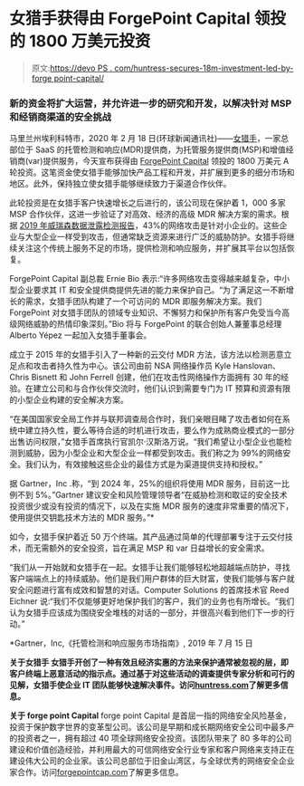 # 女猎手获得由 ForgePoint Capital 领投的 1800 万美元投资

> 原文:[https://devo PS . com/huntress-secures-18m-investment-led-by-forge point-capital/](https://devops.com/huntress-secures-18m-investment-led-by-forgepoint-capital/)

### 新的资金将扩大运营，并允许进一步的研究和开发，以解决针对 MSP 和经销商渠道的安全挑战

马里兰州埃利科特市，2020 年 2 月 18 日(环球新闻通讯社)——[女猎手](https://www.globenewswire.com/Tracker?data=xIdqxdgS7fBqlZmW4grqtlNSAdnfWcV_q2cCjA8l0Y-pd4hwDnXyL4YRBkQ_TK9nhcf6Wlleuzu1M5CO019JGw== "Huntress")，一家总部位于 SaaS 的托管检测和响应(MDR)提供商，为托管服务提供商(MSP)和增值经销商(var)提供服务，今天宣布获得由 [ForgePoint Capital](https://www.globenewswire.com/Tracker?data=ccoFBvQbG6smZhOkEaTiqydX1VzB8Z96FcL2ANDcAQSMNzlgWQPjKNRwX3xlMdL5IRJLgXulRiszOQyd_9WxZkd2hzJBUnO69IYI27dHMw4= "ForgePoint Capital") 领投的 1800 万美元 A 轮投资。这笔资金使女猎手能够加快产品工程和开发，并扩展到更多的细分市场和地区。此外，保持独立使女猎手能够继续致力于渠道合作伙伴。

此轮投资是在女猎手客户快速增长之后进行的，该公司现在保护着 1，000 多家 MSP 合作伙伴，这进一步验证了对高效、经济的高级 MDR 解决方案的需求。根据 [2019 年威瑞森数据泄露检测报告](https://www.globenewswire.com/Tracker?data=GXKPpohTotfOH33q19rQjutyB9cCkLwUOVG5Yu-eR8_GwzL_54s8hz9x4cOfz3c7FvEB-ol-ex-CfJH_BPO-f_I7GQIYwDLIqoJTR9oiX9WoxMXgaNMO_guZTliiCiaj8kkJAwr7rjrLdkJsDxgFH-wemku38lWDbYyc9xtmw1bG2m1MiSmlFeZuX07MipyIrm4ILaJlW9RJ1NQMgTYaTg== "2019 Verizon Data Breach Detection Report")，43%的网络攻击是针对小企业的。这些企业与大型企业一样受到攻击，但通常缺乏资源来进行广泛的威胁防护。女猎手将继续关注这个传统上服务不足的市场，提供检测和响应服务，并扩展其平台以包括恢复。

ForgePoint Capital 副总裁 Ernie Bio 表示:“许多网络攻击变得越来越复杂，中小型企业要求其 IT 和安全提供商提供先进的能力来保护自己。“为了满足这一不断增长的需求，女猎手团队构建了一个可访问的 MDR 即服务解决方案。我们 ForgePoint 对女猎手团队的领域专业知识、不懈努力和保护所有客户免受当今高级网络威胁的热情印象深刻。”Bio 将与 ForgePoint 的联合创始人兼董事总经理 Alberto Yépez 一起加入女猎手董事会。

成立于 2015 年的女猎手引入了一种新的云交付 MDR 方法，该方法以检测恶意立足点和攻击者持久性为中心。该公司由前 NSA 网络操作员 Kyle Hanslovan、Chris Bisnett 和 John Ferrell 创建，他们在攻击性网络操作方面拥有 30 年的经验。在建立公司和与合作伙伴交流时，他们认识到需要专门为 IT 预算和资源有限的小型企业构建的安全解决方案。

“在美国国家安全局工作并与联邦调查局合作时，我们亲眼目睹了攻击者如何在系统中建立持久性，要么等待合适的时机进行攻击，要么作为成熟商业模式的一部分出售访问权限，”女猎手首席执行官凯尔·汉斯洛万说。“我们希望让小型企业也能检测到威胁，因为小型企业和大型企业一样都受到攻击。我们称之为 99%的网络安全。我们认为，有效接触这些企业的最佳方式是为渠道提供支持和授权。”

据 Gartner，Inc .称，“到 2024 年，25%的组织将使用 MDR 服务，目前这一比例不到 5%。”Gartner 建议安全和风险管理领导者“在威胁检测和取证的安全技术投资很少或没有投资的情况下，以及在实施 MDR 服务的速度非常重要的情况下，使用提供交钥匙技术方法的 MDR 服务。”*

如今，女猎手保护着近 50 万个终端。其产品通过简单的代理部署专注于云交付技术，而无需额外的安全投资，旨在满足 MSP 和 var 日益增长的安全需求。

“我们从一开始就和女猎手在一起。女猎手让我们能够轻松地超越端点防护，寻找客户端端点上的持续威胁。他们是我们用户群体的巨大财富，使我们能够与客户就安全问题进行富有成效和智慧的对话。Computer Solutions 的首席技术官 Reed Eichner 说:“我们不仅能够更好地保护我们的客户，我们的业务也有所增长。“我们认为女猎手应该成为围绕安全堆栈的对话的一部分，并很高兴看到他们下一步的行动。”

*Gartner，Inc,《托管检测和响应服务市场指南》, 2019 年 7 月 15 日

**关于女猎手
女猎手开创了一种有效且经济实惠的方法来保护通常被忽视的层，即客户终端上恶意活动的指示点。通过基于对这些活动的调查提供专家分析和可行的见解，女猎手使企业 IT 团队能够快速解决事件。访问[huntress.com](https://www.globenewswire.com/Tracker?data=kEoF6IOfkIG4I8Ho73Sk37rmrHeDIZfKBQmxRlJxY8Zq_W1anYmlc5V4fT_nIDxOakh4Eu4Bep5C4r74K6XvAg== "huntress.com")了解更多信息。**

**关于 forge point Capital** forge point Capital 是首屈一指的网络安全风险基金，投资于保护数字世界的变革型公司。该公司是早期和成长期网络安全公司中最多产的投资者之一，拥有超过 40 项全球网络安全投资。该团队带来了 80 多年的公司建设和价值创造经验，并利用最大的可信网络安全行业专家和客户网络来支持正在建设伟大公司的企业家。该公司总部位于旧金山湾区，与全球优秀的网络安全企业家合作。访问[forgepointcap.com](https://www.globenewswire.com/Tracker?data=W9PpDAglSFk-wDzkgiVfTphAjJHaw-GZ6wbZ4ITzHhOawxAwRJDq34nt0uCT8ekSzqB2MWWRpDnvApnFjAi1liJY6wuHU658rex0nSuY6tY= "forgepointcap.com")了解更多信息。